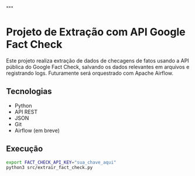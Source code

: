 """
# Projeto de Extração com API Google Fact Check

Este projeto realiza extração de dados de checagens de fatos usando a API pública do Google Fact Check, salvando os dados relevantes em arquivos e registrando logs. Futuramente será orquestrado com Apache Airflow.

## Tecnologias

- Python
- API REST
- JSON
- Git
- Airflow (em breve)

## Execução

```bash
export FACT_CHECK_API_KEY="sua_chave_aqui"
python3 src/extrair_fact_check.py
```



